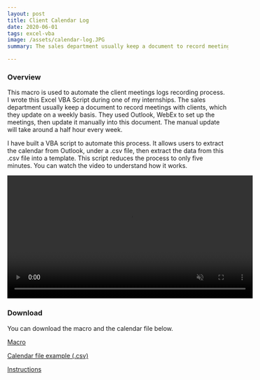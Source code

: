 ```yaml
---
layout: post
title: Client Calendar Log
date: 2020-06-01
tags: excel-vba
image: /assets/calendar-log.JPG
summary: The sales department usually keep a document to record meetings with clients, which they update on a weekly basis. They used Outlook, WebEx to set up the meetings, then update it manually into this document. The manual update will take around a half hour every week. </br></br> I have built a VBA script to automate this process. It allows users to extract the calendar from Outlook, under a .csv file, then extract the data from this .csv file into a template. This script reduces the process to only five minutes. You can watch the video to understand how it works.

---
```


### Overview
This macro is used to automate the client meetings logs recording process. I wrote this Excel VBA Script during one of my internships. The sales department usually keep a document to record meetings with clients, which they update on a weekly basis. They used Outlook, WebEx to set up the meetings, then update it manually into this document. The manual update will take around a half hour every week. 

I have built a VBA script to automate this process. It allows users to extract the calendar from Outlook, under a .csv file, then extract the data from this .csv file into a template. This script reduces the process to only five minutes. You can watch the video to understand how it works. 


<p align="center">
	<video muted autoplay controls loop width="560">
    	<source src="{{ site.media_path }}/calendar.mp4" type="video/mp4">
	</video>
</p>

### Download
You can download the macro and the calendar file below.

[Macro](https://drive.google.com/file/d/1TOeSl4KmvTY3jcV-nnfoyeT91QMNFDGU/view?usp=sharing)

[Calendar file example (.csv)](https://drive.google.com/file/d/1KNztb087SWLPrngjaNlQJe_eSZOuSc9l/view?usp=sharing)

[Instructions](https://drive.google.com/file/d/18-_Fd9yXTxATUOXfBLPnisGs6Nw4XDQj/view?usp=sharing) 